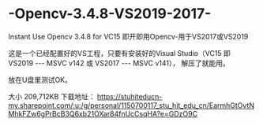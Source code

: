 # -Opencv-3.4.8-VS2019-2017-
Instant Use Opencv 3.4.8 for VC15
即开即用Opencv-用于VS2017或VS2019

这是一个已经配置好的VS工程，只要有安装好的Visual Studio（VC15  即  VS2019 --- MSVC v142 或 VS2017 --- MSVC v141），
解压了就能用。

放在U盘里测试OK。

大小 209,712KB
下载地址：
https://stuhiteducn-my.sharepoint.com/:u:/g/personal/1150700117_stu_hit_edu_cn/EarmhGtOvtNMhkFZw6gPrBcB3Q6xb21OXar84fnUcCsqHA?e=GDzO9C
